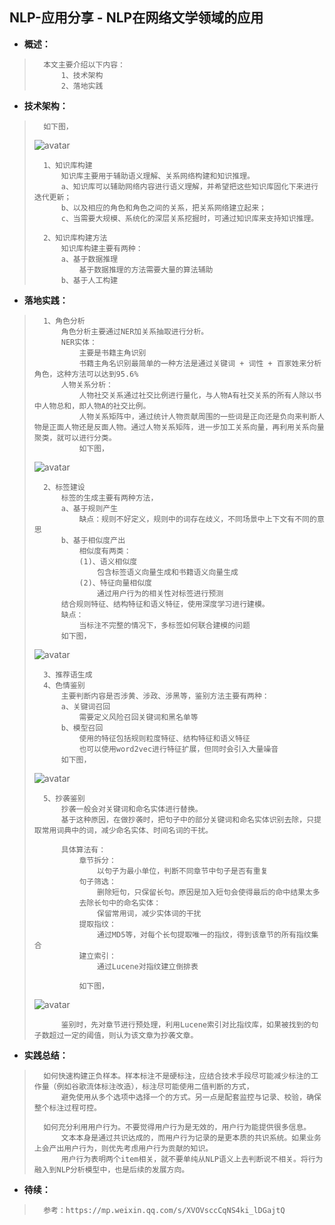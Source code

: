 ## NLP-应用分享 - NLP在网络文学领域的应用
- **概述：**
>
>       本文主要介绍以下内容：
>           1、技术架构
>           2、落地实践
>
>

- **技术架构：**
>
>       如下图，
> ![avatar](https://github.com/nwaiting/wolf-ai/blob/master/wolf_others/pic/yuewen_architecture.jpg)
>
>       1、知识库构建
>           知识库主要用于辅助语义理解、关系网络构建和知识推理。
>           a、知识库可以辅助网络内容进行语义理解，并希望把这些知识库固化下来进行迭代更新；
>           b、以及相应的角色和角色之间的关系，把关系网络建立起来；
>           c、当需要大规模、系统化的深层关系挖掘时，可通过知识库来支持知识推理。
>
>       2、知识库构建方法
>           知识库构建主要有两种：
>           a、基于数据推理
>               基于数据推理的方法需要大量的算法辅助
>           b、基于人工构建
>

- **落地实践：**
>
>       1、角色分析
>           角色分析主要通过NER加关系抽取进行分析。
>           NER实体：
>               主要是书籍主角识别
>               书籍主角名识别最简单的一种方法是通过关键词 + 词性 + 百家姓来分析角色，这种方法可以达到95.6%
>           人物关系分析：
>               人物社交关系通过社交比例进行量化，与人物A有社交关系的所有人除以书中人物总和，即人物A的社交比例。
>               人物关系矩阵中，通过统计人物贡献周围的一些词是正向还是负向来判断人物是正面人物还是反面人物。通过人物关系矩阵，进一步加工关系向量，再利用关系向量聚类，就可以进行分类。
>               如下图，
> ![avatar](https://github.com/nwaiting/wolf-ai/blob/master/wolf_others/pic/yuewen_people_relationship_semantic.jpg)
>
>       2、标签建设
>           标签的生成主要有两种方法，
>           a、基于规则产生
>               缺点：规则不好定义，规则中的词存在歧义，不同场景中上下文有不同的意思
>           b、基于相似度产出
>               相似度有两类：
>               (1)、语义相似度
>                   包含标签语义向量生成和书籍语义向量生成
>               (2)、特征向量相似度
>                   通过用户行为的相关性对标签进行预测
>           结合规则特征、结构特征和语义特征，使用深度学习进行建模。
>           缺点：
>               当标注不完整的情况下，多标签如何联合建模的问题
>           如下图，
> ![avatar](https://github.com/nwaiting/wolf-ai/blob/master/wolf_others/pic/yuewen_labels_model.jpg)
>
>       3、推荐语生成
>       4、色情鉴别
>           主要判断内容是否涉黄、涉政、涉黑等，鉴别方法主要有两种：
>           a、关键词召回
>               需要定义风险召回关键词和黑名单等
>           b、模型召回
>               使用的特征包括规则粒度特征、结构特征和语义特征
>               也可以使用word2vec进行特征扩展，但同时会引入大量噪音
>           如下图，
> ![avatar](https://github.com/nwaiting/wolf-ai/blob/master/wolf_others/pic/yuewen_pornographic_identify.jpg)
>
>       5、抄袭鉴别
>           抄袭一般会对关键词和命名实体进行替换。
>           基于这种原因，在做抄袭时，把句子中的部分关键词和命名实体识别去除，只提取常用词典中的词，减少命名实体、时间名词的干扰。
>
>           具体算法有：
>               章节拆分：
>                   以句子为最小单位，判断不同章节中句子是否有重复
>               句子筛选：
>                   删除短句，只保留长句。原因是加入短句会使得最后的命中结果太多
>               去除长句中的命名实体：
>                   保留常用词，减少实体词的干扰
>               提取指纹：
>                   通过MD5等，对每个长句提取唯一的指纹，得到该章节的所有指纹集合
>               建立索引：
>                   通过Lucene对指纹建立倒排表
>
>               如下图，
> ![avatar](https://github.com/nwaiting/wolf-ai/blob/master/wolf_others/pic/yuewen_repeat_identify.jpg)
>
>           鉴别时，先对章节进行预处理，利用Lucene索引对比指纹库，如果被找到的句子数超过一定的阈值，则认为该文章为抄袭文章。
>
>

- **实践总结：**
>
>       如何快速构建正负样本。样本标注不是硬标注，应结合技术手段尽可能减少标注的工作量（例如谷歌流体标注改造），标注尽可能使用二值判断的方式，
>           避免使用从多个选项中选择一个的方式。另一点是配套监控与记录、校验，确保整个标注过程可控。
>
>       如何充分利用用户行为。不要觉得用户行为是无效的，用户行为能提供很多信息。
>           文本本身是通过共识达成的，而用户行为记录的是更本质的共识系统。如果业务上会产出用户行为，则优先考虑用户行为贡献的知识。
>           用户行为表明两个item相关，就不要单纯从NLP语义上去判断说不相关。将行为融入到NLP分析模型中，也是后续的发展方向。
>
>
>
>
>
>
>
>

- **待续：**
>       参考：https://mp.weixin.qq.com/s/XVOVsccCqNS4ki_lDGajtQ
>
>
>
>
>
>
>
